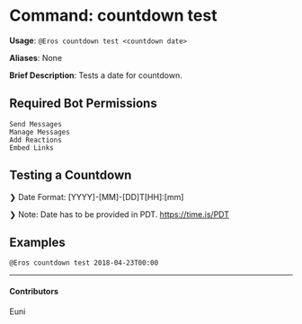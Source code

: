 # Command: countdown test


**Usage**: `@Eros countdown test <countdown date>`

**Aliases**: None

**Brief Description**: Tests a date for countdown.



## Required Bot Permissions

```
Send Messages
Manage Messages
Add Reactions
Embed Links
```

## Testing a Countdown


❯ Date Format: [YYYY]-[MM]-[DD]T[HH]:[mm]

❯ Note: Date has to be provided in PDT. https://time.is/PDT

## Examples

```
@Eros countdown test 2018-04-23T00:00
```


---

#### Contributors


Euni
